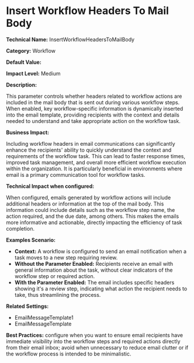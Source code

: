 # Insert Workflow Headers To Mail Body

**Technical Name:** InsertWorkflowHeadersToMailBody

**Category:** Workflow

**Default Value:**

**Impact Level:** Medium

**Description:**

This parameter controls whether headers related to workflow actions are included in the mail body that is sent out during various workflow steps. When enabled, key workflow-specific information is dynamically inserted into the email template, providing recipients with the context and details needed to understand and take appropriate action on the workflow task.

**Business Impact:**

Including workflow headers in email communications can significantly enhance the recipients' ability to quickly understand the context and requirements of the workflow task. This can lead to faster response times, improved task management, and overall more efficient workflow execution within the organization. It is particularly beneficial in environments where email is a primary communication tool for workflow tasks.

**Technical Impact when configured:**

When configured, emails generated by workflow actions will include additional headers or information at the top of the mail body. This information could include details such as the workflow step name, the action required, and the due date, among others. This makes the emails more informative and actionable, directly impacting the efficiency of task completion.

**Examples Scenario:**

- **Context:** A workflow is configured to send an email notification when a task moves to a new step requiring review.
- **Without the Parameter Enabled:** Recipients receive an email with general information about the task, without clear indicators of the workflow step or required action.
- **With the Parameter Enabled:** The email includes specific headers showing it's a review step, indicating what action the recipient needs to take, thus streamlining the process.

**Related Settings:**

- EmailMessageTemplate1
- EmailMessageTemplate

**Best Practices:** configure when you want to ensure email recipients have immediate visibility into the workflow steps and required actions directly from their email inbox; avoid when unnecessary to reduce email clutter or if the workflow process is intended to be minimalistic.